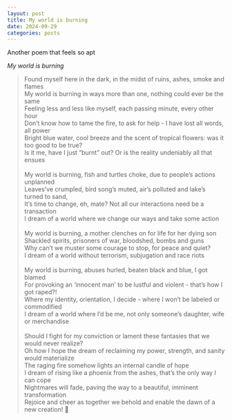 ```yaml
---
layout: post
title: My world is burning
date: 2024-09-29
categories: posts
---
```


Another poem that feels so apt

*My world is burning* 

> Found myself here in the dark, in the midst of ruins, ashes, smoke and flames <br>
> My world is burning in ways more than one, nothing could ever be the same<br>
> Feeling less and less like myself, each passing minute, every other hour<br>
> Don’t know how to tame the fire, to ask for help - I have lost all words, all power<br>
> Bright blue water, cool breeze and the scent of tropical flowers: was it too good to be true?<br>
> Is it me, have I just “burnt” out? Or is the reality undeniably all that ensues<br>
> <br>
> My world is burning, fish and turtles choke, due to people’s actions unplanned<br>
> Leaves’ve crumpled, bird song’s muted, air’s polluted and lake’s turned to sand,<br>
>  It’s time to change, eh, mate? Not all our interactions need be a transaction<br>
> I dream of a world where we change our ways and take some action<br>
> <br>
> My world is burning, a mother clenches on for life for her dying son<br>
> Shackled spirits, prisoners of war, bloodshed, bombs and guns<br>
> Why can’t we muster some courage to stop, for peace and quiet?<br>
> I dream of a world without terrorism, subjugation and race riots<br>
> <br>
> My world is burning, abuses hurled, beaten black and blue, I got blamed<br>
> For provoking an ‘innocent man’ to be lustful and violent - that’s how I got raped?!<br>
> Where my identity, orientation, I decide - where I won’t be labeled or commodified<br>
> I dream of a world where I’d be me, not only someone’s daughter, wife or merchandise<br>
> <br>
> Should I fight for my conviction or lament these fantasies that we would never realize?<br>
> Oh how I hope the dream of reclaiming my power, strength, and sanity would materialize<br>
> The raging fire somehow lights an internal candle of hope<br>
> I dream of rising like a phoenix from the ashes, that’s the only way I can cope<br>
> Nightmares will fade, paving the way to a beautiful, imminent transformation<br>
> Rejoice and cheer as together we behold and enable the dawn of a new creation! 🤩<br>
